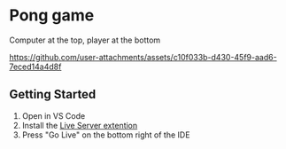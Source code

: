 # Pong game

Computer at the top, player at the bottom

https://github.com/user-attachments/assets/c10f033b-d430-45f9-aad6-7eced14a4d8f

## Getting Started

1. Open in VS Code
2. Install the [Live Server extention](https://marketplace.visualstudio.com/items?itemName=ritwickdey.LiveServer)
3. Press "Go Live" on the bottom right of the IDE
